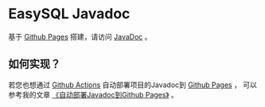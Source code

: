 # EasySQL Javadoc

基于 [Github Pages](https://pages.github.com/) 搭建，请访问 [JavaDoc](https://carmjos.github.io/EasySQL) 。

## 如何实现？

若您也想通过 [Github Actions](https://docs.github.com/en/actions/learn-github-actions)
自动部署项目的Javadoc到 [Github Pages](https://pages.github.com/) ，
可以参考我的文章 [《自动部署Javadoc到Github Pages》](https://pages.carm.cc/doc/javadoc-in-github.html) 。